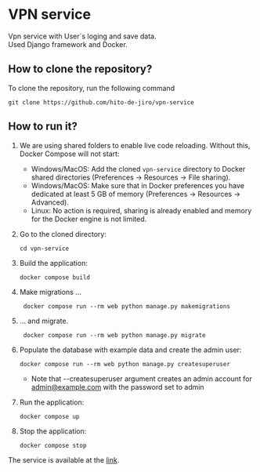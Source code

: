 VPN service 
================
Vpn service with User`s loging and save data.<br>
Used Django framework and Docker.

## How to clone the repository?

To clone the repository, run the following command

```
git clone https://github.com/hito-de-jiro/vpn-service
```

## How to run it?

1. We are using shared folders to enable live code reloading. Without this, Docker Compose will not start:
    - Windows/MacOS: Add the cloned `vpn-service` directory to Docker shared directories (Preferences -> Resources -> File sharing).
    - Windows/MacOS: Make sure that in Docker preferences you have dedicated at least 5 GB of memory (Preferences -> Resources -> Advanced).
    - Linux: No action is required, sharing is already enabled and memory for the Docker engine is not limited.

2. Go to the cloned directory:
    ```shell
    cd vpn-service
    ```
3. Build the application:
    ```shell
    docker compose build
    ```
4. Make migrations ...
   ```shell
    docker compose run --rm web python manage.py makemigrations
    ```
5. ... and migrate.
   ```shell
    docker compose run --rm web python manage.py migrate
    ```
6. Populate the database with example data and create the admin user:
    ```shell
    docker compose run --rm web python manage.py createsuperuser
    ```
   * Note that --createsuperuser argument creates an admin account for admin@example.com with the password set to admin

7. Run the application:
    ```shell
    docker compose up
    ```
8. Stop the application:
    ```shell
    docker compose stop
    ```
   
The service is available at the [link](http://127.0.0.1:8000/).

    
